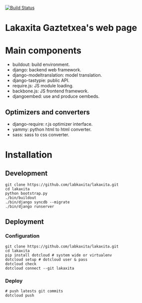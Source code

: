 [![Build Status](https://travis-ci.org/labkaxita/lakaxita.png)](https://travis-ci.org/labkaxita/lakaxita)

Lakaxita Gaztetxea's web page
=============================


Main components
===============

- buildout: build environment.
- django: backend web framework.
- django-modeltranslation: model translation.
- django-tastypie: public API.
- require.js: JS module loading.
- backbone.js: JS frontend framework.
- djangoembed: use and produce oembeds.

Optimizers and converters 
-------------------------

- django-require: r.js optimizer interface.
- yammy: python html to html converter.
- sass: sass to css converter.


Installation
============

Development
-----------

    git clone https://github.com/labkaxita/lakaxita.git
    cd lakaxita
    python bootstrap.py
    ./bin/buildout
    ./bin/django syncdb --migrate
    ./bin/django runserver


Deployment
----------

### Configuration
    git clone https://github.com/labkaxita/lakaxita.git
    cd lakaxita
    pip install dotcloud # system wide or virtualenv
    dotcloud setup # dotcloud user & pass
    dotcloud check
    dotcloud connect --git lakaxita

### Deploy
    # push latests git commits
    dotcloud push
